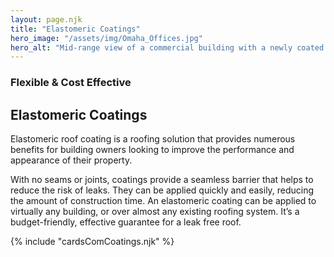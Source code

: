 ```yaml
---
layout: page.njk
title: "Elastomeric Coatings"
hero_image: "/assets/img/Omaha_Offices.jpg"
hero_alt: "Mid-range view of a commercial building with a newly coated white elastomeric roof. The structure is labeled 'Aqua Systems.' Several orange safety cones and workers in safety gear are present on the roof. The background shows industrial buildings and large grain silos under a clear blue sky."
---
```


### Flexible & Cost Effective
## Elastomeric Coatings
Elastomeric roof coating is a roofing solution that provides numerous benefits for building owners looking to improve the performance and appearance of their property.

With no seams or joints, coatings provide a seamless barrier that helps to reduce the risk of leaks. They can be applied quickly and easily, reducing the amount of construction time. An elastomeric coating can be applied to virtually any building, or over almost any existing roofing system. It’s a budget-friendly, effective guarantee for a leak free roof.

<div class="breakout">
  {% include "cardsComCoatings.njk" %}
  <!-- Possible Gallery Here -->
</div>
